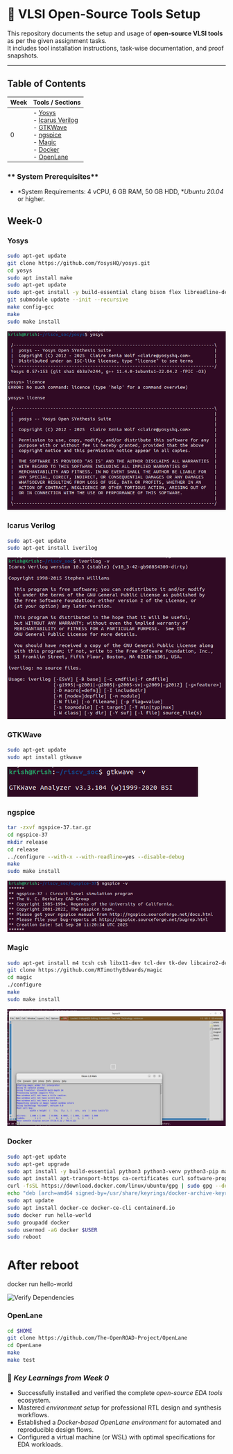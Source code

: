 # 🚀 VLSI Open-Source Tools Setup

This repository documents the setup and usage of **open-source VLSI tools** as per the given assignment tasks.  
It includes tool installation instructions, task-wise documentation, and proof snapshots.

---

## Table of Contents

| Week  | Tools / Sections |
|-------|-----------------|
| 0     | - [Yosys](#yosys)<br>- [Icarus Verilog](#icarus-verilog)<br>- [GTKWave](#gtkwave)<br>- [ngspice](#ngspice)<br>- [Magic](#magic)<br>- [Docker](#docker)<br>- [OpenLane](#openlane) |

### ** System Prerequisites**

-   *System Requirements: 4 vCPU, 6 GB RAM, 50 GB HDD, **Ubuntu 20.04* or higher.

## Week-0

### Yosys
```bash
sudo apt-get update
git clone https://github.com/YosysHQ/yosys.git
cd yosys
sudo apt install make
sudo apt-get update
sudo apt-get install -y build-essential clang bison flex libreadline-dev gawk tcl-dev libffi-dev git graphviz xdot pkg-config python3 libboost-system-dev libboost-python-dev libboost-filesystem-dev zlib1g-dev
git submodule update --init --recursive
make config-gcc
make
sudo make install 
```
![Verify Yosys](task0_output/yosys.png)

### Icarus Verilog
```bash
sudo apt-get update
sudo apt-get install iverilog
```

![Verify IcarusVerilog](task0_output/iverilog.png)

### GTKWave
```bash
sudo apt-get update 
sudo apt install gtkwave
```

![Verify GTKWave](task0_output/gtkwave.png)

### ngspice
```bash
tar -zxvf ngspice-37.tar.gz
cd ngspice-37
mkdir release
cd release
../configure --with-x --with-readline=yes --disable-debug
make
sudo make install
```
![Verify ngspice](task0_output/ngspice.png)

### Magic
```bash
sudo apt-get install m4 tcsh csh libx11-dev tcl-dev tk-dev libcairo2-dev mesa-common-dev libglu1-mesa-dev libncurses-dev
git clone https://github.com/RTimothyEdwards/magic
cd magic
./configure
make
sudo make install
```
![Verify Magic](task0_output/magic.png)

### Docker
```bash
sudo apt-get update
sudo apt-get upgrade
sudo apt install -y build-essential python3 python3-venv python3-pip make git
sudo apt install apt-transport-https ca-certificates curl software-properties-common
curl -fsSL https://download.docker.com/linux/ubuntu/gpg | sudo gpg --dearmor -o /usr/share/keyrings/docker-archive-keyring.gpg
echo "deb [arch=amd64 signed-by=/usr/share/keyrings/docker-archive-keyring.gpg] https://download.docker.com/linux/ubuntu $(lsb_release -cs) stable" | sudo tee /etc/apt/sources.list.d/docker.list > /dev/null
sudo apt update
sudo apt install docker-ce docker-ce-cli containerd.io
sudo docker run hello-world
sudo groupadd docker
sudo usermod -aG docker $USER
sudo reboot
```
# After reboot
docker run hello-world

![Verify Dependencies](task0_output/dependenci.png)

### OpenLane
```bash
cd $HOME
git clone https://github.com/The-OpenROAD-Project/OpenLane
cd OpenLane
make
make test
```
### 🌟 *Key Learnings from Week 0*

-   Successfully installed and verified the complete *open-source EDA tools* ecosystem.
-   Mastered *environment setup* for professional RTL design and synthesis workflows.
-   Established a *Docker-based OpenLane environment* for automated and reproducible design flows.
-   Configured a virtual machine (or WSL) with optimal specifications for EDA workloads.
